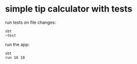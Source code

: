 # simple tip calculator with tests

run tests on file changes:

```
sbt 
~test
```

run the app:

```
sbt 
run 10 10
```
